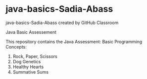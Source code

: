 # java-basics-Sadia-Abass
java-basics-Sadia-Abass created by GitHub Classroom

Java Basic Assessement

This repository contains the Java Assessment: Basic Programming Concepts:
1. Rock, Paper, Scissors
2. Dog Genetics
3. Healthy Hearts
4. Summative Sums
